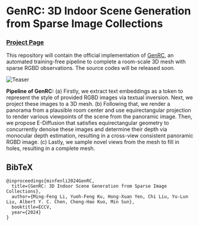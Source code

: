 # GenRC: 3D Indoor Scene Generation from Sparse Image Collections
### [Project Page](https://minfenli.github.io/GenRC/) 
<!-- | [arXiv](https://arxiv.org/abs/) -->

This repository will contain the official implementation of [GenRC](https://minfenli.github.io/GenRC/), an automated training-free pipeline to complete a room-scale 3D mesh with sparse RGBD observations. The source codes will be released soon.

![Teaser](https://minfenli.github.io/GenRC/images/pipeline.png "GenRC")

**Pipeline of GenRC:** (a) Firstly, we extract text embeddings as a token to represent the style of provided RGBD images via textual inversion. Next, we project these images to a 3D mesh. (b) Following that, we render a panorama from a plausible room center and use equirectangular projection to render various viewpoints of the scene from the panoramic image. Then, we propose E-Diffusion that satisfies equirectangular geometry to concurrently denoise these images and determine their depth via monocular depth estimation, resulting in a cross-view consistent panoramic RGBD image. (c) Lastly, we sample novel views from the mesh to fill in holes, resulting in a complete mesh.

## BibTeX
```
@inproceedings{minfenli2024GenRC,
  title={GenRC: 3D Indoor Scene Generation from Sparse Image Collections},
  author={Ming-Feng Li, Yueh-Feng Ku, Hong-Xuan Yen, Chi Liu, Yu-Lun Liu, Albert Y. C. Chen, Cheng-Hao Kuo, Min Sun},
  booktitle=ECCV,
  year={2024}
}
```
